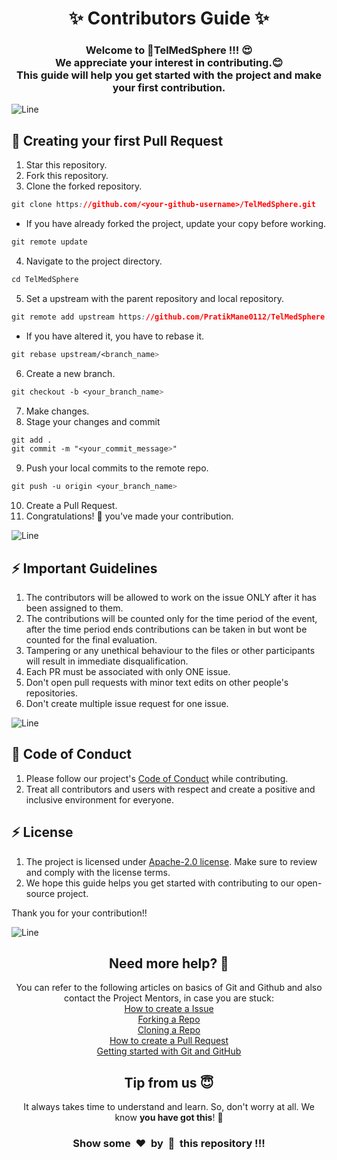 <h1 align="center">✨ Contributors Guide ✨</h1>
<h3 align="center">Welcome to 💖TelMedSphere !!! 😍<br> We appreciate your interest in contributing.😊 <br>This guide will help you get started with the project and make your first contribution.</h3>

![Line](https://user-images.githubusercontent.com/85225156/171937799-8fc9e255-9889-4642-9c92-6df85fb86e82.gif)

<h2>🌟 Creating your first Pull Request</h2>

1. Star this repository.
2. Fork this repository.
3. Clone the forked repository.
```css
git clone https://github.com/<your-github-username>/TelMedSphere.git
```
- If you have already forked the project, update your copy before working.
```css
git remote update
```
4. Navigate to the project directory.
```py
cd TelMedSphere
```
5. Set a upstream with the parent repository and local repository.
```css
git remote add upstream https://github.com/PratikMane0112/TelMedSphere.git
```
- If you have altered it, you have to rebase it.
```css
git rebase upstream/<branch_name>
```
6. Create a new branch.
```css
git checkout -b <your_branch_name>
```
7. Make changes.
8. Stage your changes and commit
```css
git add .
git commit -m "<your_commit_message>"
```
9. Push your local commits to the remote repo.
```css
git push -u origin <your_branch_name>
```
10. Create a Pull Request.
11. Congratulations! 🎉 you've made your contribution.

![Line](https://user-images.githubusercontent.com/85225156/171937799-8fc9e255-9889-4642-9c92-6df85fb86e82.gif)

<h2>⚡ Important Guidelines</h2>
<ol>
  <li>The contributors will be allowed to work on the issue ONLY after it has been assigned to them.</li>
  <li>The contributions will be counted only for the time period of the event, after the time period ends contributions can be taken in but wont be counted for the final evaluation.</li>
  <li>Tampering or any unethical behaviour to the files or other participants will result in immediate disqualification.</li>
  <li>Each PR must be associated with only ONE issue.</li>
  <li>Don't open pull requests with minor text edits on other people's repositories.</li>
  <li>Don't create multiple issue request for one issue.</li>
</ol>

![Line](https://user-images.githubusercontent.com/85225156/171937799-8fc9e255-9889-4642-9c92-6df85fb86e82.gif)

<h2>🌟 Code of Conduct</h2>

1. Please follow our project's [Code of Conduct](https://github.com/PratikMane0112/TelMedSphere/blob/master/.github/CODE_OF_CONDUCT.md) while contributing.
2. Treat all contributors and users with respect and create a positive and inclusive environment for everyone.</p>

<h2>⚡ License</h2>

1. The project is licensed under [Apache-2.0 license](https://github.com/PratikMane0112/TelMedSphere/blob/main/LICENSE). Make sure to review and comply with the license terms.
2. We hope this guide helps you get started with contributing to our open-source project.

Thank you for your contribution!!

![Line](https://user-images.githubusercontent.com/85225156/171937799-8fc9e255-9889-4642-9c92-6df85fb86e82.gif)

<h2 align="center">Need more help? 🤔</h1>
<p align="center">
  You can refer to the following articles on basics of Git and Github and also contact the Project Mentors, in case you are stuck: <br>
  <a href="https://help.github.com/en/desktop/contributing-to-projects/creating-an-issue-or-pull-request">How to create a Issue</a> <br>
  <a href="https://help.github.com/en/github/getting-started-with-github/fork-a-repo">Forking a Repo</a> <br>
  <a href="https://docs.github.com/en/get-started/quickstart/fork-a-repo#cloning-your-forked-repository">Cloning a Repo</a> <br>
  <a href="https://opensource.com/article/19/7/create-pull-request-github">How to create a Pull Request</a> <br>
  <a href="https://docs.github.com/get-started">Getting started with Git and GitHub</a> <br>
</p>

<h2 align="center">Tip from us 😇</h1>
<p align="center">It always takes time to understand and learn. So, don't worry at all. We know <b>you have got this</b>! 💪</p>
<h3 align="center">Show some &nbsp;❤️&nbsp; by &nbsp;🌟&nbsp; this repository !!!</h3>
